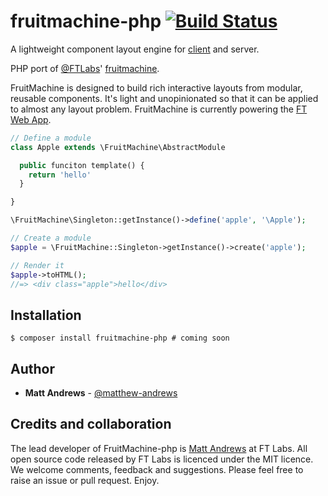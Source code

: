# fruitmachine-php [![Build Status](https://travis-ci.org/matthew-andrews/fruitmachine-php.png?branch=master)](https://travis-ci.org/matthew-andrews/fruitmachine-php)

A lightweight component layout engine for [client](//github.com/ftlabs/fruitmachine) and server.

PHP port of [@FTLabs](//github.com/FTLabs)' [fruitmachine](//github.com/ftlabs/fruitmachine).

FruitMachine is designed to build rich interactive layouts from modular, reusable components. It's light and unopinionated so that it can be applied to almost any layout problem. FruitMachine is currently powering the [FT Web App](http://apps.ft.com/ftwebapp/).

```php
// Define a module
class Apple extends \FruitMachine\AbstractModule

  public funciton template() {
    return 'hello'
  }

}

\FruitMachine\Singleton::getInstance()->define('apple', '\Apple');

// Create a module
$apple = \FruitMachine::Singleton->getInstance()->create('apple');

// Render it
$apple->toHTML();
//=> <div class="apple">hello</div>
```

## Installation

```
$ composer install fruitmachine-php # coming soon
```

## Author

- **Matt Andrews** - [@matthew-andrews](http://github.com/matthew-andrews)

## Credits and collaboration

The lead developer of FruitMachine-php is [Matt Andrews](http://github.com/matthew-andrews) at FT Labs. All open source code released by FT Labs is licenced under the MIT licence. We welcome comments, feedback and suggestions. Please feel free to raise an issue or pull request. Enjoy.
